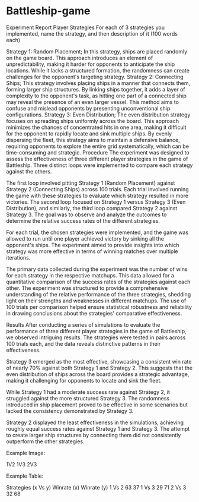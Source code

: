 ﻿# Battleship-game
Experiment Report
Player Strategies
For each of 3 strategies you implemented, name the strategy, and then description of it (100 words each)

Strategy 1: Random Placement; In this strategy, ships are placed randomly on the game board. This approach introduces an element of unpredictability, making it harder for opponents to anticipate the ship locations. While it lacks a structured formation, the randomness can create challenges for the opponent's targeting strategy.
Strategy 2: Connecting Ships; This strategy involves placing ships in a manner that connects them, forming larger ship structures. By linking ships together, it adds a layer of complexity to the opponent's task, as hitting one part of a connected ship may reveal the presence of an even larger vessel. This method aims to confuse and mislead opponents by presenting unconventional ship configurations.
Strategy 3: Even Distribution; The even distribution strategy focuses on spreading ships uniformly across the board. This approach minimizes the chances of concentrated hits in one area, making it difficult for the opponent to rapidly locate and sink multiple ships. By evenly dispersing the fleet, this strategy aims to maintain a defensive balance, requiring opponents to explore the entire grid systematically, which can be time-consuming and strategic.
Procedure
The experiment was designed to assess the effectiveness of three different player strategies in the game of Battleship. Three distinct loops were implemented to compare each strategy against the others.

The first loop involved pitting Strategy 1 (Random Placement) against Strategy 2 (Connecting Ships) across 100 trials. Each trial involved running the game with these strategies to evaluate which strategy resulted in more victories. The second loop focused on Strategy 1 versus Strategy 3 (Even Distribution), and similarly, the third loop compared Strategy 2 against Strategy 3. The goal was to observe and analyze the outcomes to determine the relative success rates of the different strategies.

For each trial, the chosen strategies were implemented, and the game was allowed to run until one player achieved victory by sinking all the opponent's ships. The experiment aimed to provide insights into which strategy was more effective in terms of winning matches over multiple iterations.

The primary data collected during the experiment was the number of wins for each strategy in the respective matchups. This data allowed for a quantitative comparison of the success rates of the strategies against each other. The experiment was structured to provide a comprehensive understanding of the relative performance of the three strategies, shedding light on their strengths and weaknesses in different matchups. The use of 100 trials per comparison helped ensure statistical robustness and reliability in drawing conclusions about the strategies' comparative effectiveness.

Results
After conducting a series of simulations to evaluate the performance of three different player strategies in the game of Battleship, we observed intriguing results. The strategies were tested in pairs across 100 trials each, and the data reveals distinctive patterns in their effectiveness.

Strategy 3 emerged as the most effective, showcasing a consistent win rate of nearly 70% against both Strategy 1 and Strategy 2. This suggests that the even distribution of ships across the board provides a strategic advantage, making it challenging for opponents to locate and sink the fleet.

While Strategy 1 had a moderate success rate against Strategy 2, it struggled against the more structured Strategy 3. The randomness introduced in ship placement proved to be effective in some scenarios but lacked the consistency demonstrated by Strategy 3.

Strategy 2 displayed the least effectiveness in the simulations, achieving roughly equal success rates against Strategy 1 and Strategy 3. The attempt to create larger ship structures by connecting them did not consistently outperform the other strategies.

Example Image:

1V2 1V3 2V3

Example Table:

Strategies (x Vs y)	Winrate (x)	Winrate (y)
1 Vs 2	63	37
1 Vs 3	29	71
2 Vs 3	32	68
